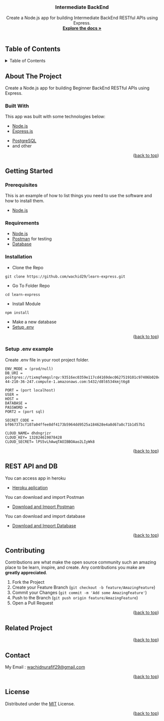<div id="top"></div>

<!-- PROJECT LOGO -->
<br />
<div align="center">
  <h3 align="center">Intermediate BackEnd</h3>

  <p align="center">
    Create a Node.js app for building Intermediate BackEnd RESTful APIs using Express.
    <br />
    <a href="#table-of-contents"><strong>Explore the docs »</strong></a>
    <br />
    <br />
<!--     <a href="https://food-recipe-fandi.herokuapp.com/">View Web Service</a>
    ·
    <a href="https://github.com/fandipras7/foodRecipeApi/issues">Report Bug</a>
    ·
    <a href="https://github.com/fandipras7/foodRecipeApi/issues">Request Feature</a> -->
  </p>

</div>

<!-- TABLE OF CONTENTS -->
## Table of Contents
<details>
  <summary>Table of Contents</summary>
  <ol>
    <li>
      <a href="#about-the-project">About The Project</a>
      <ul>
        <li><a href="#built-with">Built With</a></li>
      </ul>
    </li>
    <li>
      <a href="#getting-started">Getting Started</a>
      <ul>
        <li><a href="#prerequisites">Prerequisites</a></li>
        <li><a href="#requirements">Requirements</a></li>
        <li><a href="#installation">Installation</a></li>
        <li><a href="#setup-env-example">Setup .env example</a></li>
      </ul>
    </li>
    <li><a href="#rest-api_and_db">REST API and DB</a></li>
    <li><a href="#contributing">Contributing</a></li>
    <li><a href="#related-project">Related Project</a></li>
    <li><a href="#contributing">Contributing</a></li>
    <li><a href="#contact">Contact</a></li>
    <li><a href="#license">License</a></li>
  </ol>
</details>

<!-- ABOUT THE PROJECT -->
## About The Project
Create a Node.js app for building Beginner BackEnd RESTful APIs using Express.

### Built With
This app was built with some technologies below:
- [Node.js](https://nodejs.org/en/)
- [Express.js](https://expressjs.com/)
<!-- - [JSON Web Tokens](https://jwt.io/) -->
- [PostgreSQL](https://www.postgresql.org/)
- and other

<p align="right">(<a href="#top">back to top</a>)</p>

<!-- GETTING STARTED -->
## Getting Started

### Prerequisites

This is an example of how to list things you need to use the software and how to install them.

* [Node.js](https://nodejs.org/en/download/)

### Requirements
* [Node.js](https://nodejs.org/en/)
* [Postman](https://www.getpostman.com/) for testing
* [Database](https://www.postgresql.org/)

### Installation

- Clone the Repo
```
git clone https://github.com/wachid29/learn-express.git

```
- Go To Folder Repo
```
cd learn-express
```
- Install Module
```
npm install
```
- Make a new database
- <a href="#setup-env-example">Setup .env</a>
<!-- - Type ` npm run dev` To Start Development
- Type ` npm run start` To Start Production -->

<p align="right">(<a href="#top">back to top</a>)</p>

### Setup .env example

Create .env file in your root project folder.

```env
ENV_MODE = (prod/null)
DB_URI = postgres://tixmqfemgslrqv:93516ec0359e117cd4169dec0627519101c97406b020cc86961ce1efe678c4e8@ec2-44-210-36-247.compute-1.amazonaws.com:5432/d8l6534kmjt6g8

PORT = (port localhost)
USER = 
HOST = 
DATABASE = 
PASSWORD = 
PORT2 = (port sql)

SECRET_CODE = bf067373cf107a04ffee8df4173b5964dd9525a184628e4a8d67a8c71b1d57b1

CLOUD_NAME= dhdngrjzr
CLOUD_KEY= 132824619878428
CLOUD_SECRET= lPS5vLhAwqTAOIBBOAao2LIyWk8
```

<p align="right">(<a href="#top">back to top</a>)</p>

## REST API and DB
You can access app in heroku
</br>
- [Heroku aplication](https://intermediate-backend-pijar.herokuapp.com/)

You can download and import Postman 
</br>
- [Download and Import Postman](https://drive.google.com/drive/folders/1aEVxOuCJMe7muxRbRvhZEBqQizUwXXcw?usp=sharing)

You can download and import database
</br>
- [Download and Import Database](https://drive.google.com/drive/folders/1zH8Qz1YpkLjaAv0mYK5-Gfqc_zzFgGWF?usp=sharing)

<p align="right">(<a href="#top">back to top</a>)</p>

<!-- CONTRIBUTING -->
## Contributing

Contributions are what make the open source community such an amazing place to be learn, inspire, and create. Any contributions you make are **greatly appreciated**.

1. Fork the Project
2. Create your Feature Branch (`git checkout -b feature/AmazingFeature`)
3. Commit your Changes (`git commit -m 'Add some AmazingFeature'`)
4. Push to the Branch (`git push origin feature/AmazingFeature`)
5. Open a Pull Request

<p align="right">(<a href="#top">back to top</a>)</p>

## Related Project

<p align="right">(<a href="#top">back to top</a>)</p>

## Contact

My Email : wachidnurafif29@gmail.com

<p align="right">(<a href="#top">back to top</a>)</p>

## License
Distributed under the [MIT](/LICENSE) License.

<p align="right">(<a href="#top">back to top</a>)</p>

